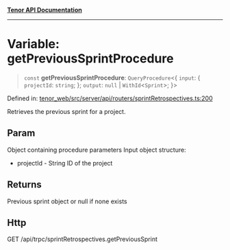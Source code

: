 [**Tenor API Documentation**](../../README.md)

***

# Variable: getPreviousSprintProcedure

> `const` **getPreviousSprintProcedure**: `QueryProcedure`\<\{ `input`: \{ `projectId`: `string`; \}; `output`: `null` \| `WithId`\<`Sprint`\>; \}\>

Defined in: [tenor\_web/src/server/api/routers/sprintRetrospectives.ts:200](https://github.com/Apantli/Tenor/blob/293d0ddb2d5307c4150fcd161249995fd5278c7d/tenor_web/src/server/api/routers/sprintRetrospectives.ts#L200)

Retrieves the previous sprint for a project.

## Param

Object containing procedure parameters
Input object structure:
- projectId - String ID of the project

## Returns

Previous sprint object or null if none exists

## Http

GET /api/trpc/sprintRetrospectives.getPreviousSprint
